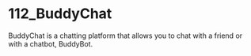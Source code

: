 # 112_BuddyChat
BuddyChat is a chatting platform that allows you to chat with a friend or with a chatbot, BuddyBot.
